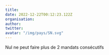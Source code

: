 ```yaml
---
title: 
date: 2022-12-22T00:12:23.122Z
organisation: 
author: 
twitter: 
avatar: "/img/pays/SN.svg"
---
```


Nul ne peut faire plus de 2 mandats consécutifs 
